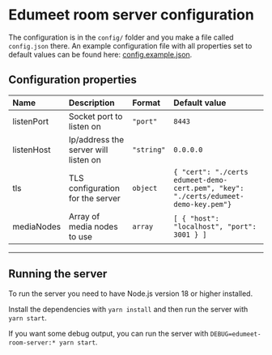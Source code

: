 # Edumeet room server configuration

The configuration is in the `config/` folder and you make a file called `config.json` there.
An example configuration file with all properties set to default values
can be found here: [config.example.json](config/config.example.json).

## Configuration properties

| Name | Description | Format | Default value |
| :--- | :---------- | :----- | :------------ |
| listenPort | Socket port to listen on | `"port"` | ``8443`` |
| listenHost | Ip/address the server will listen on | `"string"` | ``0.0.0.0``
| tls | TLS configuration for the server | `object` | ``{ "cert": "./certs edumeet-demo-cert.pem", "key": "./certs/edumeet-demo-key.pem"}`` |
| mediaNodes | Array of media nodes to use | `array` | ``[ { "host": "localhost", "port": 3001 } ]`` |
---

## Running the server

To run the server you need to have Node.js version 18 or higher installed.

Install the dependencies with `yarn install` and then run the server with `yarn start`.

If you want some debug output, you can run the server with `DEBUG=edumeet-room-server:* yarn start`.